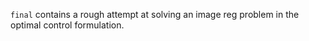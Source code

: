 `final` contains a rough attempt at solving an image reg problem in the optimal control formulation.

